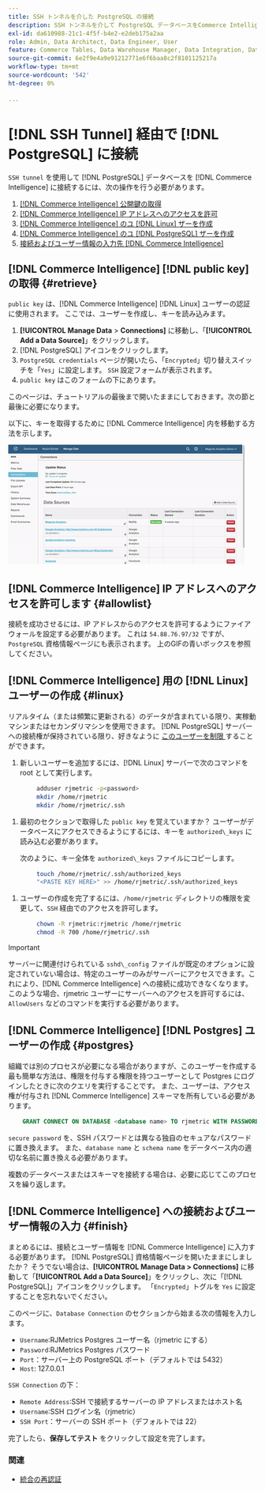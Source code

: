 ```yaml
---
title: SSH トンネルを介した PostgreSQL の接続
description: SSH トンネルを介して PostgreSQL データベースをCommerce Intelligenceに接続する方法を説明します。
exl-id: da610988-21c1-4f5f-b4e2-e2deb175a2aa
role: Admin, Data Architect, Data Engineer, User
feature: Commerce Tables, Data Warehouse Manager, Data Integration, Data Import/Export, SQL Report Builder
source-git-commit: 6e2f9e4a9e91212771e6f6baa8c2f8101125217a
workflow-type: tm+mt
source-wordcount: '542'
ht-degree: 0%

---
```


# [!DNL SSH Tunnel] 経由で [!DNL PostgreSQL] に接続

`SSH tunnel` を使用して [!DNL PostgreSQL] データベースを [!DNL Commerce Intelligence] に接続するには、次の操作を行う必要があります。

1. [ [!DNL Commerce Intelligence]  公開鍵の取得](#retrieve)
1. [ [!DNL Commerce Intelligence] IP アドレスへのアクセスを許可](#allowlist)
1. [ [!DNL Commerce Intelligence] のユ  [!DNL Linux]  ザーを作成](#linux)
1. [ [!DNL Commerce Intelligence] のユ  [!DNL PostgreSQL]  ザーを作成](#postgres)
1. [接続およびユーザー情報の入力先  [!DNL Commerce Intelligence]](#finish)

## [!DNL Commerce Intelligence] [!DNL public key] の取得 {#retrieve}

`public key` は、[!DNL Commerce Intelligence] [!DNL Linux] ユーザーの認証に使用されます。 ここでは、ユーザーを作成し、キーを読み込みます。

1. **[!UICONTROL Manage Data** > **Connections]** に移動し、「**[!UICONTROL Add a Data Source]**」をクリックします。
1. [!DNL PostgreSQL] アイコンをクリックします。
1. `PostgreSQL credentials` ページが開いたら、「`Encrypted`」切り替えスイッチを「`Yes`」に設定します。 `SSH` 設定フォームが表示されます。
1. `public key` はこのフォームの下にあります。

このページは、チュートリアルの最後まで開いたままにしておきます。次の節と最後に必要になります。

以下に、キーを取得するために [!DNL Commerce Intelligence] 内を移動する方法を示します。

![RJMetrics 公開鍵の取得 ](../../../assets/get-mbi-public-key.gif)

## [!DNL Commerce Intelligence] IP アドレスへのアクセスを許可します {#allowlist}

接続を成功させるには、IP アドレスからのアクセスを許可するようにファイアウォールを設定する必要があります。 これは `54.88.76.97/32` ですが、`PostgreSQL` 資格情報ページにも表示されます。 上のGIFの青いボックスを参照してください。

## [!DNL Commerce Intelligence] 用の [!DNL Linux] ユーザーの作成 {#linux}

リアルタイム（または頻繁に更新される）のデータが含まれている限り、実稼動マシンまたはセカンダリマシンを使用できます。 [!DNL PostgreSQL] サーバーへの接続権が保持されている限り、好きなように [ このユーザーを制限 ](../../../administrator/account-management/restrict-db-access.md) することができます。

1. 新しいユーザーを追加するには、[!DNL Linux] サーバーで次のコマンドを root として実行します。

```bash
        adduser rjmetric -p<password>
        mkdir /home/rjmetric
        mkdir /home/rjmetric/.ssh
```

1. 最初のセクションで取得した `public key` を覚えていますか？ ユーザーがデータベースにアクセスできるようにするには、キーを `authorized\_keys` に読み込む必要があります。

   次のように、キー全体を `authorized\_keys` ファイルにコピーします。

```bash
        touch /home/rjmetric/.ssh/authorized_keys
        "<PASTE KEY HERE>" >> /home/rjmetric/.ssh/authorized_keys
```

1. ユーザーの作成を完了するには、`/home/rjmetric` ディレクトリの権限を変更して、`SSH` 経由でのアクセスを許可します。

```bash
        chown -R rjmetric:rjmetric /home/rjmetric
        chmod -R 700 /home/rjmetric/.ssh
```

>[!IMPORTANT]
>
>サーバーに関連付けられている `sshd\_config` ファイルが既定のオプションに設定されていない場合は、特定のユーザーのみがサーバーにアクセスできます。これにより、[!DNL Commerce Intelligence] への接続に成功できなくなります。 このような場合、rjmetric ユーザーにサーバーへのアクセスを許可するには、`AllowUsers` などのコマンドを実行する必要があります。

## [!DNL Commerce Intelligence] [!DNL Postgres] ユーザーの作成 {#postgres}

組織では別のプロセスが必要になる場合がありますが、このユーザーを作成する最も簡単な方法は、権限を付与する権限を持つユーザーとして Postgres にログインしたときに次のクエリを実行することです。 また、ユーザーは、アクセス権が付与され [!DNL Commerce Intelligence] スキーマを所有している必要があります。

```sql
    GRANT CONNECT ON DATABASE <database name> TO rjmetric WITH PASSWORD <secure password>;GRANT USAGE ON SCHEMA <schema name> TO rjmetric;GRANT SELECT ON ALL TABLES IN SCHEMA <schema name> TO rjmetric;ALTER DEFAULT PRIVILEGES IN SCHEMA <schema name> GRANT SELECT ON TABLES TO rjmetric;
```

`secure password` を、SSH パスワードとは異なる独自のセキュアなパスワードに置き換えます。 また、`database name` と `schema name` をデータベース内の適切な名前に置き換える必要があります。

複数のデータベースまたはスキーマを接続する場合は、必要に応じてこのプロセスを繰り返します。

## [!DNL Commerce Intelligence] への接続およびユーザー情報の入力 {#finish}

まとめるには、接続とユーザー情報を [!DNL Commerce Intelligence] に入力する必要があります。 [!DNL PostgreSQL] 資格情報ページを開いたままにしましたか？ そうでない場合は、**[!UICONTROL Manage Data > Connections]** に移動して「**[!UICONTROL Add a Data Source]**」をクリックし、次に「[!DNL PostgreSQL]」アイコンをクリックします。 「`Encrypted`」トグルを `Yes` に設定することを忘れないでください。

このページに、`Database Connection` のセクションから始まる次の情報を入力します。

* `Username`:RJMetrics Postgres ユーザー名（rjmetric にする）
* `Password`:RJMetrics Postgres パスワード
* `Port`：サーバー上の PostgreSQL ポート（デフォルトでは 5432）
* `Host`: 127.0.0.1

`SSH Connection` の下：

* `Remote Address`:SSH で接続するサーバーの IP アドレスまたはホスト名
* `Username`:SSH ログイン名（rjmetric）
* `SSH Port`：サーバーの SSH ポート（デフォルトでは 22）

完了したら、**保存してテスト** をクリックして設定を完了します。

### 関連

* [ 統合の再認証 ](https://experienceleague.adobe.com/docs/commerce-knowledge-base/kb/how-to/mbi-reauthenticating-integrations.html)
